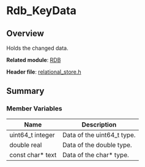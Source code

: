 # Rdb_KeyData
<!--Kit: ArkData-->
<!--Subsystem: DistributedDataManager-->
<!--Owner: @baijidong-->
<!--Designer: @widecode; @htt1997-->
<!--Tester: @yippo; @logic42-->
<!--Adviser: @ge-yafang-->

## Overview

Holds the changed data.

**Related module**: [RDB](capi-rdb.md)

**Header file**: [relational_store.h](capi-relational-store-h.md)

## Summary

### Member Variables

| Name            | Description                    |
| ---------------- | ------------------------ |
| uint64_t integer | Data of the uint64_t type.|
| double real      | Data of the double type.  |
| const char* text | Data of the char\* type.    |
